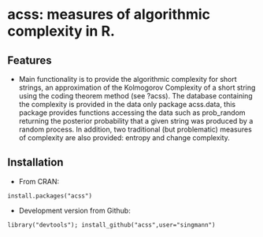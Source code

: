 acss: measures of algorithmic complexity in R. 
====

## Features

* Main functionality is to provide the algorithmic complexity for short strings, an approximation of the Kolmogorov Complexity of a short string using the coding theorem method (see ?acss). The database containing the complexity is provided in the data only package acss.data, this package provides functions accessing the data such as prob_random returning the posterior probability that a given string was produced by a random process. In addition, two traditional (but problematic) measures of complexity are also provided: entropy and change complexity.

## Installation

* From CRAN:
```
install.packages("acss")
```

* Development version from Github:
```
library("devtools"); install_github("acss",user="singmann")
```

